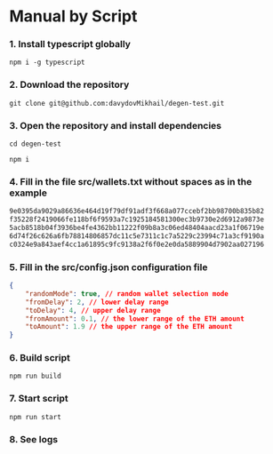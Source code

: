 # Manual by Script 

### 1. Install typescript globally
```shell script
npm i -g typescript
```

### 2. Download the repository
```shell script
git clone git@github.com:davydovMikhail/degen-test.git
```

### 3. Open the repository and install dependencies
```shell script
cd degen-test
```
```shell script
npm i
```

### 4. Fill in the file src/wallets.txt without spaces as in the example
```txt
9e0395da9029a86636e464d19f79df91adf3f668a077ccebf2bb98700b835b82
f35228f2419066fe118bf6f9593a7c1925184581300ec3b9730e2d6912a9873e
5acb8518b04f3936be4fe4362bb11222f09b8a3c06ed48404aacd23a1f06719e
6d74f26c626a6fb78814806857dc11c5e7311c1c7a5229c23994c71a3cf9190a
c0324e9a843aef4cc1a61895c9fc9138a2f6f0e2e0da5889904d7902aa027196
```

### 5. Fill in the src/config.json configuration file
```json
{
    "randomMode": true, // random wallet selection mode
    "fromDelay": 2, // lower delay range
    "toDelay": 4, // upper delay range
    "fromAmount": 0.1, // the lower range of the ETH amount
    "toAmount": 1.9 // the upper range of the ETH amount
}
```

### 6. Build script
```shell script
npm run build
```

### 7. Start script
```shell script
npm run start
```

### 8. See logs

